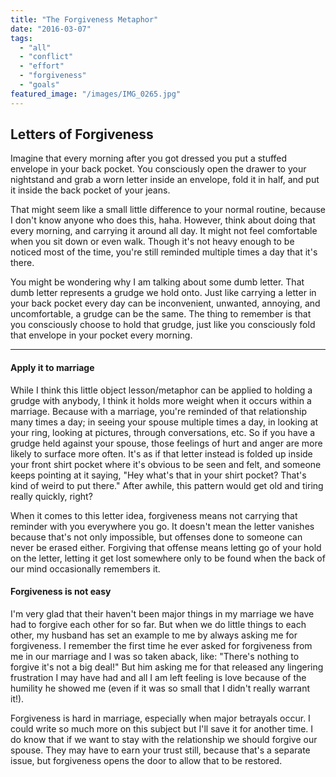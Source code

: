 ```yaml
---
title: "The Forgiveness Metaphor"
date: "2016-03-07"
tags:
  - "all"
  - "conflict"
  - "effort"
  - "forgiveness"
  - "goals"
featured_image: "/images/IMG_0265.jpg"
---
```


## Letters of Forgiveness

Imagine that every morning after you got dressed you put a stuffed envelope in your back pocket. You consciously open the drawer to your nightstand and grab a worn letter inside an envelope, fold it in half, and put it inside the back pocket of your jeans.

That might seem like a small little difference to your normal routine, because I don't know anyone who does this, haha. However, think about doing that every morning, and carrying it around all day. It might not feel comfortable when you sit down or even walk. Though it's not heavy enough to be noticed most of the time, you're still reminded multiple times a day that it's there.

You might be wondering why I am talking about some dumb letter. That dumb letter represents a grudge we hold onto. Just like carrying a letter in your back pocket every day can be inconvenient, unwanted, annoying, and uncomfortable, a grudge can be the same. The thing to remember is that you consciously choose to hold that grudge, just like you consciously fold that envelope in your pocket every morning.

* * *

#### Apply it to marriage

While I think this little object lesson/metaphor can be applied to holding a grudge with anybody, I think it holds more weight when it occurs within a marriage. Because with a marriage, you're reminded of that relationship many times a day; in seeing your spouse multiple times a day, in looking at your ring, looking at pictures, through conversations, etc. So if you have a grudge held against your spouse, those feelings of hurt and anger are more likely to surface more often. It's as if that letter instead is folded up inside your front shirt pocket where it's obvious to be seen and felt, and someone keeps pointing at it saying, "Hey what's that in your shirt pocket? That's kind of weird to put there." After awhile, this pattern would get old and tiring really quickly, right?

When it comes to this letter idea, forgiveness means not carrying that reminder with you everywhere you go. It doesn't mean the letter vanishes because that's not only impossible, but offenses done to someone can never be erased either. Forgiving that offense means letting go of your hold on the letter, letting it get lost somewhere only to be found when the back of our mind occasionally remembers it.

#### Forgiveness is not easy

I'm very glad that their haven't been major things in my marriage we have had to forgive each other for so far. But when we do little things to each other, my husband has set an example to me by always asking me for forgiveness. I remember the first time he ever asked for forgiveness from me in our marriage and I was so taken aback, like: "There's nothing to forgive it's not a big deal!" But him asking me for that released any lingering frustration I may have had and all I am left feeling is love because of the humility he showed me (even if it was so small that I didn't really warrant it!).

Forgiveness is hard in marriage, especially when major betrayals occur. I could write so much more on this subject but I'll save it for another time. I do know that if we want to stay with the relationship we should forgive our spouse. They may have to earn your trust still, because that's a separate issue, but forgiveness opens the door to allow that to be restored.
